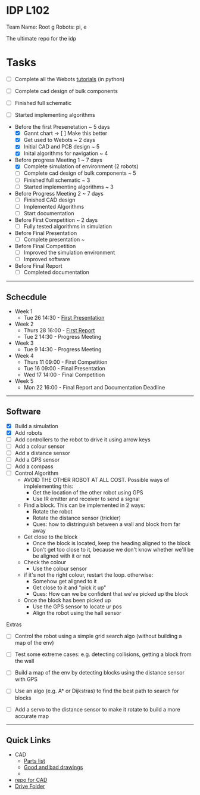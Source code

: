 # IDP L102
Team Name: Root g 
Robots: pi, e

The ultimate repo for the idp

# Tasks
- [ ] Complete all the Webots [tutorials](https://cyberbotics.com/doc/guide/tutorials) (in python)
- [ ] Complete cad design of bulk components
- [ ] Finished full schematic
- [ ] Started implementing algorithms
 
 
- Before the first Presenetation ~ 5 days
  - [x] Gannt chart -> [ ] Make this better
  - [x] Get used to Webots ~ 2 days
  - [x] Initial CAD and PCB design ~ 5
  - [x] Inital algorithms for navigation ~ 4
- Before progress Meeting 1 ~ 7 days
  - [x] Complete simulation of environment (2 robots)
  - [ ] Complete cad design of bulk components ~ 5
  - [ ] Finished full schematic ~ 3
  - [ ] Started implementing algorithms ~ 3
- Before Progress Meeting 2 ~ 7 days
  - [ ] Finished CAD design
  - [ ] Implemented Algorithms
  - [ ] Start documentation
- Before First Competition ~ 2 days
  - [ ] Fully tested algorithms in simulation
- Before Final Presentation
  - [ ] Complete presentation ~ 
- Before Final Competition
  - [ ] Improved the simulation environment
  - [ ] Improved software
- Before Final Report
  - [ ] Completed documentation

---
## Schecdule
- Week 1
  - Tue 26 14:30 - [First Presentation](https://docs.google.com/presentation/d/1Jz8pw5dtujUt2GG7nFzDspJj2hsbr5QpLF5pbWbA2lo/edit#slide=id.gb7adb26c31_0_31)
- Week 2
  - Thurs 28 16:00 - [First Report](https://docs.google.com/presentation/d/1Jz8pw5dtujUt2GG7nFzDspJj2hsbr5QpLF5pbWbA2lo/edit?usp=sharing)
  - Tue 2 14:30 - Progress Meeting
- Week 3
  - Tue 9 14:30 - Progress Meeting
- Week 4
  - Thurs 11 09:00 - First Competition
  - Tue 16 09:00 - Final Presentation
  - Wed 17 14:00 - Final Competition
- Week 5
  - Mon 22 16:00 - Final Report and Documentation Deadline

---
## Software

- [x] Build a simulation
- [x] Add robots
- [ ] Add controllers to the robot to drive it using arrow keys
- [ ] Add a colour sensor
- [ ] Add a distance sensor
- [ ] Add a GPS sensor
- [ ] Add a compass
- [ ] Control Algorithm
  - AVOID THE OTHER ROBOT AT ALL COST. Possible ways of implelementing this:
    - Get the location of the other robot using GPS
    - Use IR emitter and receiver to send a signal
  - Find a block. This can be implemented in 2 ways: 
    - Rotate the robot
    - Rotate the distance sensor (trickier)
    - Ques: how to distringuish between a wall and block from far away
  - Get close to the block
    - Once the block is located, keep the heading aligned to the block
    - Don't get too close to it, because we don't know whether we'll be be aligned with it or not
  - Check the colour
    - Use the colour sensor
  - if it's not the right colour, restart the loop. otherwise:
    - Somehow get aligned to it
    - Get close to it and "pick it up"
    - Ques: How can we be confident that we've picked up the block
  - Once the block has been picked up
    - Use the GPS sensor to locate ur pos
    - Align the robot using the hall sensor


Extras
- [ ] Control the robot using a simple grid search algo (without building a map of the env)
- [ ] Test some extreme cases: e.g. detecting collisions, getting a block from the wall
- [ ] Build a map of the env by detecting blocks using the distance sensor with GPS
- [ ] Use an algo (e.g. A* or Dijkstras) to find the best path to search for blocks
- [ ] Add a servo to the distance sensor to make it rotate to build a more accurate map


---

## Quick Links
- CAD
  - [Parts list](https://www.vle.cam.ac.uk/pluginfile.php/19716321/mod_resource/content/0/Tools%20and%20Parts%20List%20Rev%202.0.pdf)
  - [Good and bad drawings](https://www.vle.cam.ac.uk/pluginfile.php/19604241/mod_resource/content/1/Good_Bad_drawing_examples.pdf)
  - 
- [repo for CAD](onshape.com)
- [Drive Folder](https://drive.google.com/drive/folders/1ipIikCvn5a5h6eHkmM2m4k-qFC2ZiWPo?usp=sharing)
